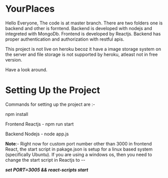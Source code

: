 # YourPlaces
Hello Everyone, The code is at master branch. There are two folders one is backend and other is forntend. Backend is developed with nodejs and integreted with MongoDb. Frontend is developed by Reactjs. Backend has proper authentication and authorization with restful apis.

This project is not live on heroku becoz it have a image storage system on the server and file storage is not supported by heroku, atleast not in free version.

Have a look around.

# **Setting Up the Project**

Commands for setting up the project are :- 

npm install

Frontend Reactjs - 
npm run start

Backend Nodejs - 
node app.js

**Note**:- Right now for custom port number other than 3000 in frontend React, the start script in pakage.json is setup for a linux based system (specifically Ubuntu). If you are using a windows os, then you need to change the start script in Reactjs to --

**_set PORT=3005 && react-scripts start_**
